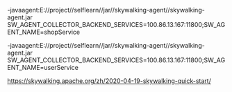 -javaagent:E://project//selflearn//jar//skywalking-agent//skywalking-agent.jar
SW_AGENT_COLLECTOR_BACKEND_SERVICES=100.86.13.167:11800;SW_AGENT_NAME=shopService

-javaagent:E://project//selflearn//jar//skywalking-agent//skywalking-agent.jar
SW_AGENT_COLLECTOR_BACKEND_SERVICES=100.86.13.167:11800;SW_AGENT_NAME=userService

https://skywalking.apache.org/zh/2020-04-19-skywalking-quick-start/